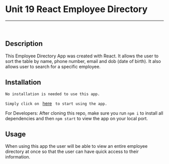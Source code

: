 # Unit 19 React Employee Directory
<hr> 
<br> 


  
## Description
This Employee Directory App was created with React. It allows the user to sort the table by name, phone number, email and dob (date of birth). It also allows user to search for a specific employee.



## Installation

```
No installation is needed to use this app. 
  ```
`Simply click on ` [here](https://sirog-e.github.io/employee-directory/)  ` to start using the app.`

For Developers: After cloning this repo, make sure you run `npm i` to install all dependencies and then `npm start` to view the app on your local port. 
 

## Usage
When using this app the user will be able to view an entire employee directory at once so that the user can have quick access to their information.





